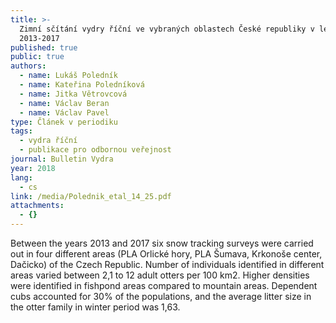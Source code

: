 ```yaml
---
title: >-
  Zimní sčítání vydry říční ve vybraných oblastech České republiky v letech
  2013-2017
published: true
public: true
authors:
  - name: Lukáš Poledník
  - name: Kateřina Poledníková
  - name: Jitka Větrovcová
  - name: Václav Beran
  - name: Václav Pavel
type: Článek v periodiku
tags:
  - vydra říční
  - publikace pro odbornou veřejnost
journal: Bulletin Vydra
year: 2018
lang:
  - cs
link: /media/Polednik_etal_14_25.pdf
attachments:
  - {}
---
```

Between the years 2013 and 2017 six snow tracking surveys were carried out in four different areas (PLA Orlické hory, PLA Šumava, Krkonoše center, Dačicko) of the Czech Republic. Number of individuals identified in different areas varied between 2,1 to 12 adult otters per 100 km2. Higher densities were identified in fishpond areas compared to mountain areas. Dependent cubs accounted for 30% of the populations, and the average litter size in the otter family in winter period was 1,63.
